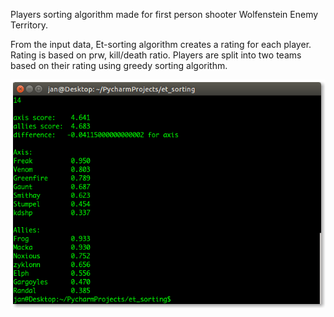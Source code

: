 Players sorting algorithm made for first person shooter Wolfenstein Enemy Territory.

From the input data, Et-sorting algorithm creates a rating for each player. Rating is based on prw, kill/death ratio.
Players are split into two teams based on their rating using greedy sorting algorithm.

![alt tag](https://github.com/GreatDanton/Et-sorting/blob/master/screenshot.png)
